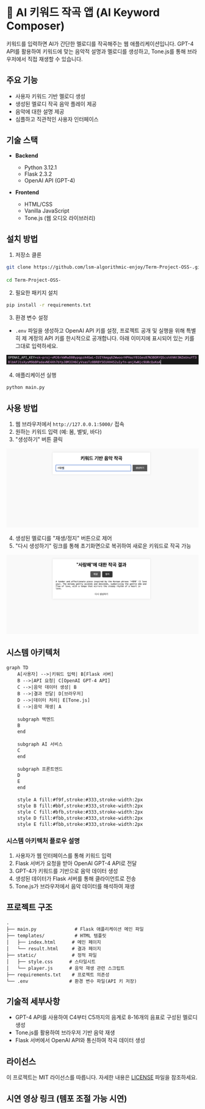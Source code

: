 # 🎵 AI 키워드 작곡 앱 (AI Keyword Composer)

키워드를 입력하면 AI가 간단한 멜로디를 작곡해주는 웹 애플리케이션입니다. GPT-4 API를 활용하여 키워드에 맞는 음악적 설명과 멜로디를 생성하고, Tone.js를 통해 브라우저에서 직접 재생할 수 있습니다.

## 주요 기능

- 사용자 키워드 기반 멜로디 생성
- 생성된 멜로디 작곡 음악 플레이 제공
- 음악에 대한 설명 제공
- 심플하고 직관적인 사용자 인터페이스

## 기술 스택

- **Backend**
  - Python 3.12.1
  - Flask 2.3.2
  - OpenAI API (GPT-4)
  
- **Frontend**
  - HTML/CSS
  - Vanilla JavaScript
  - Tone.js (웹 오디오 라이브러리)

## 설치 방법

1. 저장소 클론

```bash
git clone https://github.com/lsm-algorithmic-enjoy/Term-Project-OSS-.git

cd Term-Project-OSS-
```

2. 필요한 패키지 설치

```bash
pip install -r requirements.txt
```

3. 환경 변수 설정
- `.env` 파일을 생성하고 OpenAI API 키를 설정, 프로젝트 공개 및 실행을 위해 특별히 제 계정의 API 키를 한시적으로 공개합니다. 아래 이미지에 표시되어 있는 키를 그대로 입력하세요.

![image](./image/env.png)

4. 애플리케이션 실행

```bash
python main.py
```

## 사용 방법

1. 웹 브라우저에서 `http://127.0.0.1:5000/` 접속
2. 원하는 키워드 입력 (예: 봄, 별빛, 바다)
3. "생성하기" 버튼 클릭

![image](./image/result1.png)

4. 생성된 멜로디를 "재생/정지" 버튼으로 제어
5. "다시 생성하기" 링크를 통해 초기화면으로 복귀하여 새로운 키워드로 작곡 가능

![image](./image/result2.png)

## 시스템 아키텍처

```mermaid
graph TD
    A[사용자] -->|키워드 입력| B[Flask 서버]
    B -->|API 요청| C[OpenAI GPT-4 API]
    C -->|음악 데이터 생성| B
    B -->|결과 전달| D[브라우저]
    D -->|데이터 처리| E[Tone.js]
    E -->|음악 재생| A

    subgraph 백엔드
    B
    end

    subgraph AI 서비스
    C
    end

    subgraph 프론트엔드
    D
    E
    end

    style A fill:#f9f,stroke:#333,stroke-width:2px
    style B fill:#bbf,stroke:#333,stroke-width:2px
    style C fill:#bfb,stroke:#333,stroke-width:2px
    style D fill:#fbb,stroke:#333,stroke-width:2px
    style E fill:#fbb,stroke:#333,stroke-width:2px
```

### 시스템 아키텍처 플로우 설명
1. 사용자가 웹 인터페이스를 통해 키워드 입력
2. Flask 서버가 요청을 받아 OpenAI GPT-4 API로 전달
3. GPT-4가 키워드를 기반으로 음악 데이터 생성
4. 생성된 데이터가 Flask 서버를 통해 클라이언트로 전송
5. Tone.js가 브라우저에서 음악 데이터를 해석하여 재생

## 프로젝트 구조

```
.
├── main.py              # Flask 애플리케이션 메인 파일
├── templates/           # HTML 템플릿
│   ├── index.html      # 메인 페이지
│   └── result.html     # 결과 페이지
├── static/             # 정적 파일
│   ├── style.css      # 스타일시트
│   └── player.js      # 음악 재생 관련 스크립트
├── requirements.txt    # 프로젝트 의존성
└── .env               # 환경 변수 파일(API 키 저장)
```

## 기술적 세부사항

- GPT-4 API를 사용하여 C4부터 C5까지의 음계로 8-16개의 음표로 구성된 멜로디 생성
- Tone.js를 활용하여 브라우저 기반 음악 재생
- Flask 서버에서 OpenAI API와 통신하여 작곡 데이터 생성

## 라이선스

이 프로젝트는 MIT 라이선스를 따릅니다. 자세한 내용은 [LICENSE](LICENSE) 파일을 참조하세요.

## 시연 영상 링크 (템포 조절 가능 시연)

